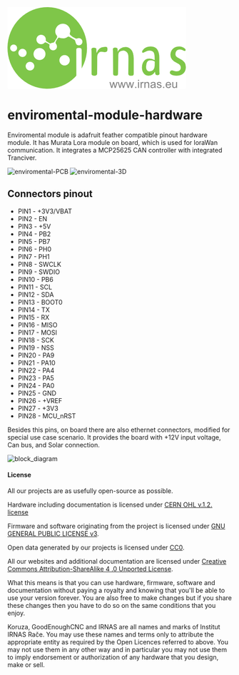 ![irnas_logo](https://github.com/IRNAS/pira-smart-hardware/blob/master/Pics/irnas_logo.png)
# enviromental-module-hardware

Enviromental module is adafruit feather compatible pinout hardware module. It has Murata Lora module on board, which is used for loraWan communication. It integrates a MCP25625 CAN controller with integrated Tranciver.

![enviromental-PCB](https://github.com/IRNAS/environmental-module-hardware/blob/master/Enviromental%20Board/PCB_Project/pictures/PCB_TOP_view.png)
![enviromental-3D](https://github.com/IRNAS/environmental-module-hardware/blob/master/Enviromental%20Board/PCB_Project/pictures/enviromental.PNG)

## Connectors pinout 

* PIN1 - +3V3/VBAT
* PIN2 - EN
* PIN3 - +5V
* PIN4 - PB2
* PIN5 - PB7
* PIN6 - PH0
* PIN7 - PH1
* PIN8 - SWCLK
* PIN9 - SWDIO
* PIN10 - PB6
* PIN11 - SCL
* PIN12 - SDA
* PIN13 - BOOT0
* PIN14 - TX
* PIN15 - RX
* PIN16 - MISO
* PIN17 - MOSI
* PIN18 - SCK
* PIN19 - NSS
* PIN20 - PA9
* PIN21 - PA10
* PIN22 - PA4
* PIN23 - PA5
* PIN24 - PA0
* PIN25 - GND
* PIN26 - +VREF
* PIN27 - +3V3
* PIN28 - MCU_nRST

Besides this pins, on board there are also ethernet connectors, modified for special use case scenario. It provides the board with +12V input voltage, Can bus, and Solar connection.

![block_diagram](https://github.com/IRNAS/environmental-module-hardware/blob/master/Enviromental%20Board/PCB_Project/pictures/Block_diagram.PNG)

#### License

All our projects are as usefully open-source as possible.

Hardware including documentation is licensed under [CERN OHL v.1.2. license](http://www.ohwr.org/licenses/cern-ohl/v1.2)

Firmware and software originating from the project is licensed under [GNU GENERAL PUBLIC LICENSE v3](http://www.gnu.org/licenses/gpl-3.0.en.html).

Open data generated by our projects is licensed under [CC0](https://creativecommons.org/publicdomain/zero/1.0/legalcode).

All our websites and additional documentation are licensed under [Creative Commons Attribution-ShareAlike 4 .0 Unported License](https://creativecommons.org/licenses/by-sa/4.0/legalcode).

What this means is that you can use hardware, firmware, software and documentation without paying a royalty and knowing that you'll be able to use your version forever. You are also free to make changes but if you share these changes then you have to do so on the same conditions that you enjoy.

Koruza, GoodEnoughCNC and IRNAS are all names and marks of Institut IRNAS Rače. 
You may use these names and terms only to attribute the appropriate entity as required by the Open Licences referred to above. You may not use them in any other way and in particular you may not use them to imply endorsement or authorization of any hardware that you design, make or sell.
